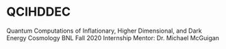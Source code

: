 # QCIHDDEC
Quantum Computations of Inflationary, Higher Dimensional, and Dark Energy Cosmology
BNL Fall 2020 Internship
Mentor: Dr. Michael McGuigan
